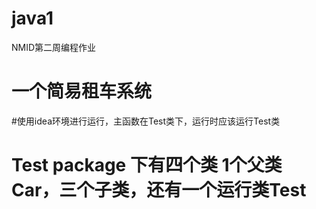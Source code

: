# java1
NMID第二周编程作业
# 一个简易租车系统
#使用idea环境进行运行，主函数在Test类下，运行时应该运行Test类
# Test package 下有四个类 1个父类Car，三个子类，还有一个运行类Test
